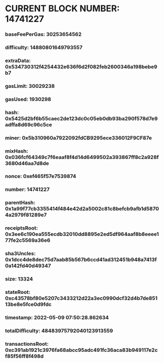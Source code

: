 # CURRENT BLOCK NUMBER: 14741227

### baseFeePerGas: 30253654562
### difficulty: 14880801649793557
### extraData: 0x534730312f4254432e636f6d2f082feb2600346a198bebe9b7
### gasLimit: 30029238
### gasUsed: 1930298
### hash: 0x5425d2bf6b55caec2de123dc0c05eb0db93ba290f578d7e9adffa8d69c96c5ce
### miner: 0x5b310960a7922092fdCB9295ece336012F9CF87e
### mixHash: 0x036fcf64349c7f6eaaf8f4d14d6499502a393867ff8c2a928f3680d46aa7d8de
### nonce: 0xef465f57e7539874
### number: 14741227
### parentHash: 0x1a99f77cb3355414f484e42d2a5002c81c8befcb9afb1d58704a2979f81289e7
### receiptsRoot: 0x3ee6c190ea555ecdb32010dd8895e2ed5df964aaf8b8eeee177fe2c5569a36e6
### sha3Uncles: 0x1dcc4de8dec75d7aab85b567b6ccd41ad312451b948a7413f0a142fd40d49347
### size: 13324
### stateRoot: 0xc43578bf80e5207c3433212d22a3ec0990dcf32d4b7de85113be8e5fce0d9fdc
### timestamp: 2022-05-09 07:50:28.862634
### totalDifficulty: 48483975792040123913559
### transactionsRoot: 0xc391ab1921c3976fa68abcc95adc491fc36aca83b949117e2cf85f56ff8f498d
